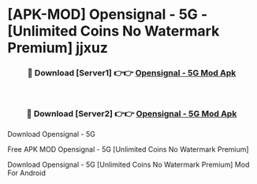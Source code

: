 # [APK-MOD] Opensignal - 5G - [Unlimited Coins No Watermark Premium] jjxuz



<div align="center">
<h3>🔴 Download [Server1] 👉👉 <a href="https://momento.my/?title=Opensignal_-_5G">Opensignal - 5G Mod Apk</a></h3><br>

<h3>🔴 Download [Server2] 👉👉 <a href="https://momento.my/?title=Opensignal_-_5G">Opensignal - 5G Mod Apk</a></h3>
</div>



Download Opensignal - 5G 

Free APK MOD Opensignal - 5G [Unlimited Coins No Watermark Premium]

Download Opensignal - 5G [Unlimited Coins No Watermark Premium] Mod For Android
